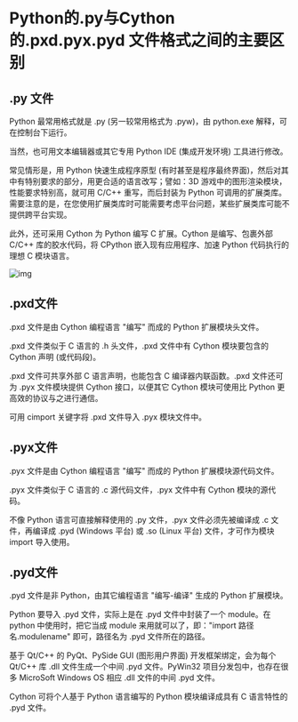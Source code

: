 # Python的.py与Cython的.pxd.pyx.pyd 文件格式之间的主要区别

## .py 文件

Python 最常用格式就是 .py (另一较常用格式为 .pyw)，由 python.exe 解释，可在控制台下运行。

当然，也可用文本编辑器或其它专用 Python IDE (集成开发环境) 工具进行修改。

常见情形是，用 Python 快速生成程序原型 (有时甚至是程序最终界面)，然后对其中有特别要求的部分，用更合适的语言改写；譬如：3D 游戏中的图形渲染模块，性能要求特别高，就可用 C/C++ 重写，而后封装为 Python 可调用的扩展类库。需要注意的是，在您使用扩展类库时可能需要考虑平台问题，某些扩展类库可能不提供跨平台实现。

此外，还可采用 Cython 为 Python 编写 C 扩展。Cython 是编写、包裹外部 C/C++ 库的胶水代码，将 CPython 嵌入现有应用程序、加速 Python 代码执行的理想 C 模块语言。

![img](https://ask.qcloudimg.com/http-save/yehe-1000017/nkos8wx0q5.jpeg?imageView2/2/w/1620)

## .pxd文件

.pxd 文件是由 Cython 编程语言 "编写" 而成的 Python 扩展模块头文件。

.pxd 文件类似于 C 语言的 .h 头文件，.pxd 文件中有 Cython 模块要包含的 Cython 声明 (或代码段)。

.pxd 文件可共享外部 C 语言声明，也能包含 C 编译器内联函数。.pxd 文件还可为 .pyx 文件模块提供 Cython 接口，以便其它 Cython 模块可使用比 Python 更高效的协议与之进行通信。

可用 cimport 关键字将 .pxd 文件导入 .pyx 模块文件中。

## .pyx文件

.pyx 文件是由 Cython 编程语言 "编写" 而成的 Python 扩展模块源代码文件。

.pyx 文件类似于 C 语言的 .c 源代码文件，.pyx 文件中有 Cython 模块的源代码。

不像 Python 语言可直接解释使用的 .py 文件，.pyx 文件必须先被编译成 .c 文件，再编译成 .pyd (Windows 平台) 或 .so (Linux 平台) 文件，才可作为模块 import 导入使用。

## .pyd文件

.pyd 文件是非 Python，由其它编程语言 "编写-编译" 生成的 Python 扩展模块。

Python 要导入 .pyd 文件，实际上是在 .pyd 文件中封装了一个 module。在 python 中使用时，把它当成 module 来用就可以了，即："import 路径名.modulename" 即可，路径名为 .pyd 文件所在的路径。

基于 Qt/C++ 的 PyQt、PySide GUI (图形用户界面) 开发框架绑定，会为每个 Qt/C++ 库 .dll 文件生成一个中间 .pyd 文件。PyWin32 项目分发包中，也存在很多 MicroSoft Windows OS 相应 .dll 文件的中间 .pyd 文件。

Cython 可将个人基于 Python 语言编写的 Python 模块编译成具有 C 语言特性的 .pyd 文件。